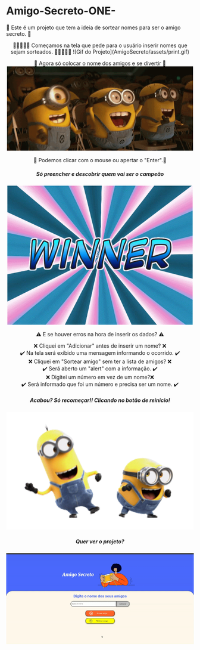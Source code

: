 # Amigo-Secreto-ONE-
📌 Este é um projeto que tem a ideia de sortear nomes para ser o amigo secreto. 📌
<div align="center">
  🚀🚀🚀🚀🚀 Começamos na tela que pede para o usuário inserir nomes que sejam sorteados. 🚀🚀🚀🚀🚀
  ![Gif do Projeto](AmigoSecreto/assets/print.gif)
  
  🎉 Agora só colocar o nome dos amigos e se divertir 🎉
  ![Gif de alegria](AmigoSecreto/assets/alegria.gif)
  
  💬 Podemos clicar com o mouse ou apertar o "Enter".💬
  
  ##### Só preencher e descobrir quem vai ser o campeão
  ![Gif Vitória](AmigoSecreto/assets/winner.gif)
  
  ⚠️ E se houver erros na hora de inserir os dados? ⚠️
  
  
  ❌ Cliquei em "Adicionar" antes de inserir um nome? ❌ <br>
  ✔️ Na tela será exibido uma mensagem informando o ocorrido. ✔️<br>
  ❌ Cliquei em "Sortear amigo" sem ter a lista de amigos? ❌ <br>
  ✔️ Será aberto um "alert" com a informação. ✔️<br>
  ❌ Digitei um número em vez de um nome?❌ <br>
  ✔️ Será informado que foi um número e precisa ser um nome. ✔️<br>
  
  ##### Acabou? Só recomeçar!! Clicando no botão de reinicio! 
  ![Gif tapa](AmigoSecreto/assets/tapa.gif)
  
  ##### Quer ver o projeto? 
  ![Video Projeto](AmigoSecreto/assets/video.gif)
</div>
